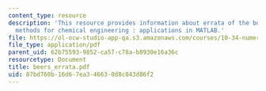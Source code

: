 ```yaml
---
content_type: resource
description: 'This resource provides information about errata of the book numerical
  methods for chemical engineering : applications in MATLAB.'
file: https://ol-ocw-studio-app-qa.s3.amazonaws.com/courses/10-34-numerical-methods-applied-to-chemical-engineering-fall-2005/87bd760b16d67ea346630d8c843d86f2_beers_errata.pdf
file_type: application/pdf
parent_uid: 62b75593-9852-ca57-c78a-b8930e16a36c
resourcetype: Document
title: beers_errata.pdf
uid: 87bd760b-16d6-7ea3-4663-0d8c843d86f2
---
```

